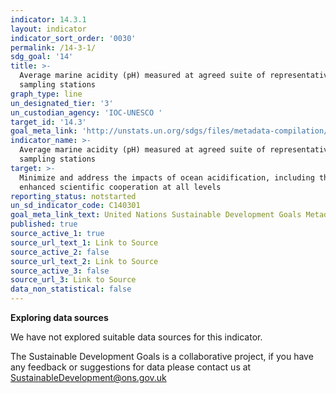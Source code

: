 ```yaml
---
indicator: 14.3.1
layout: indicator
indicator_sort_order: '0030'
permalink: /14-3-1/
sdg_goal: '14'
title: >-
  Average marine acidity (pH) measured at agreed suite of representative
  sampling stations
graph_type: line
un_designated_tier: '3'
un_custodian_agency: 'IOC-UNESCO '
target_id: '14.3'
goal_meta_link: 'http://unstats.un.org/sdgs/files/metadata-compilation/Metadata-Goal-14.pdf'
indicator_name: >-
  Average marine acidity (pH) measured at agreed suite of representative
  sampling stations
target: >-
  Minimize and address the impacts of ocean acidification, including through
  enhanced scientific cooperation at all levels
reporting_status: notstarted
un_sd_indicator_code: C140301
goal_meta_link_text: United Nations Sustainable Development Goals Metadata (pdf 288kB)
published: true
source_active_1: true
source_url_text_1: Link to Source
source_active_2: false
source_url_text_2: Link to Source
source_active_3: false
source_url_3: Link to Source
data_non_statistical: false
---
```

**Exploring data sources**

We have not explored suitable data sources for this indicator. 

The Sustainable Development Goals is a collaborative project, if you have any feedback or suggestions for data please contact us at <SustainableDevelopment@ons.gov.uk>
